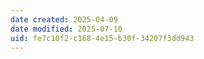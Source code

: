```yaml
---
date created: 2025-04-09
date modified: 2025-07-10
uid: fe7c10f2-c168-4e15-b30f-34207f3dd943
---
```

